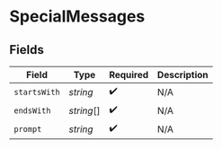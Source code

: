 # SpecialMessages


## Fields

| Field              | Type               | Required           | Description        |
| ------------------ | ------------------ | ------------------ | ------------------ |
| `startsWith`       | *string*           | :heavy_check_mark: | N/A                |
| `endsWith`         | *string*[]         | :heavy_check_mark: | N/A                |
| `prompt`           | *string*           | :heavy_check_mark: | N/A                |